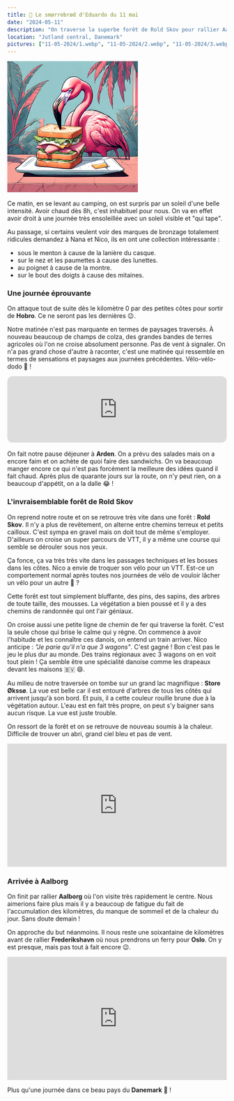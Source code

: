```yaml
---
title: 🥪 Le smørrebrød d'Eduardo du 11 mai
date: "2024-05-11"
description: "On traverse la superbe forêt de Rold Skov pour rallier Aalborg !"
location: "Jutland central, Danemark"
pictures: ["11-05-2024/1.webp", "11-05-2024/2.webp", "11-05-2024/3.webp", "11-05-2024/4.webp", "11-05-2024/5.webp", "11-05-2024/6.webp", "11-05-2024/7.webp", "11-05-2024/8.webp", "11-05-2024/9.webp", "11-05-2024/10.webp"]
---
```


![Smorrebrod d'Eduardo](../smorrebrod_eduardo.png)

Ce matin, en se levant au camping, on est surpris par un soleil d'une belle intensité. Avoir chaud dès 8h, c'est inhabituel pour nous. On va en effet avoir droit à une journée très ensoleillée avec un soleil visible et "qui tape". 

Au passage, si certains veulent voir des marques de bronzage totalement ridicules demandez à Nana et Nico, ils en ont une collection intéressante :
- sous le menton à cause de la lanière du casque.
- sur le nez et les paumettes à cause des lunettes. 
- au poignet à cause de la montre.
- sur le bout des doigts à cause des mitaines.

### Une journée éprouvante

On attaque tout de suite dès le kilomètre 0 par des petites côtes pour sortir de **Hobro**. Ce ne seront pas les dernières 😉.

Notre matinée n'est pas marquante en termes de paysages traversés. À nouveau beaucoup de champs de colza, des grandes bandes de terres agricoles où l'on ne croise absolument personne. Pas de vent à signaler. On n'a pas grand chose d'autre à raconter, c'est une matinée qui ressemble en termes de sensations et paysages aux journées précédentes. Vélo-vélo-dodo 🤩 ! 

<iframe style="border-radius:12px" src="https://open.spotify.com/embed/track/4jhsuQCUCJKA5f0bXb6XdJ?utm_source=generator" width="100%" height="152" frameBorder="0" allow="autoplay; clipboard-write; encrypted-media; picture-in-picture" loading="lazy"></iframe>

On fait notre pause déjeuner à **Arden**. On a prévu des salades mais on a encore faim et on achète de quoi faire des sandwichs. On va beaucoup manger encore ce qui n'est pas forcément la meilleure des idées quand il fait chaud. Après plus de quarante jours sur la route, on n'y peut rien, on a beaucoup d'appétit, on a la dalle 😂 !

### L'invraisemblable forêt de Rold Skov

On reprend notre route et on se retrouve très vite dans une forêt : **Rold Skov**. Il n'y a plus de revêtement, on alterne entre chemins terreux et petits cailloux. C'est sympa en gravel mais on doit tout de même s'employer. D'ailleurs on croise un super parcours de VTT, il y a même une course qui semble se dérouler sous nos yeux. 

Ça fonce, ça va très très vite dans les passages techniques et les bosses dans les côtes. Nico a envie de troquer son vélo pour un VTT. Est-ce un comportement normal après toutes nos journées de vélo de vouloir lâcher un vélo pour un autre 🤔 ?

Cette forêt est tout simplement bluffante, des pins, des sapins, des arbres de toute taille, des mousses. La végétation a bien poussé et il y a des chemins de randonnée qui ont l'air géniaux.

On croise aussi une petite ligne de chemin de fer qui traverse la forêt. C'est la seule chose qui brise le calme qui y règne. On commence à avoir l'habitude et les connaître ces danois, on entend un train arriver. Nico anticipe : *"Je parie qu'il n'a que 3 wagons"*. C'est gagné ! Bon c'est pas le jeu le plus dur au monde. Des trains régionaux avec 3 wagons on en voit tout plein ! Ça semble être une spécialité danoise comme les drapeaux devant les maisons 🇧🇻 😄.

Au milieu de notre traversée on tombe sur un grand lac magnifique : **Store Økssø**. La vue est belle car il est entouré d'arbres de tous les côtés qui arrivent jusqu'à son bord. Et puis, il a cette couleur rouille brune due à la végétation autour. L'eau est en fait très propre, on peut s'y baigner sans aucun risque. La vue est juste trouble.

On ressort de la forêt et on se retrouve de nouveau soumis à la chaleur. Difficile de trouver un abri, grand ciel bleu et pas de vent.

<div style="width: 100%; height: 0; position: relative; padding-bottom: 56%;"><iframe src="https://giphy.com/embed/L12SZl6vQENsnk3nvf" style="top: 0; left: 0; width: 100%; height: 100%; position: absolute; border: 0;" allowfullscreen scrolling="no" allow="encrypted-media;" class="giphy-embed"></iframe></div>

### Arrivée à Aalborg 

On finit par rallier **Aalborg** où l'on visite très rapidement le centre. Nous aimerions faire plus mais il y a beaucoup de fatigue du fait de l'accumulation des kilomètres, du manque de sommeil et de la chaleur du jour. Sans doute demain !

On approche du but néanmoins. Il nous reste une soixantaine de kilomètres avant de rallier **Frederikshavn** où nous prendrons un ferry pour **Oslo**. On y est presque, mais pas tout à fait encore 😉.

<div style="width: 100%; height: 0; position: relative; padding-bottom: 56%;"><iframe src="https://giphy.com/embed/xUOxfh6ZM75efM3Bqo" style="top: 0; left: 0; width: 100%; height: 100%; position: absolute; border: 0;" allowfullscreen scrolling="no" allow="encrypted-media;" class="giphy-embed"></iframe></div>

Plus qu'une journée dans ce beau pays du **Danemark** 🥰 !